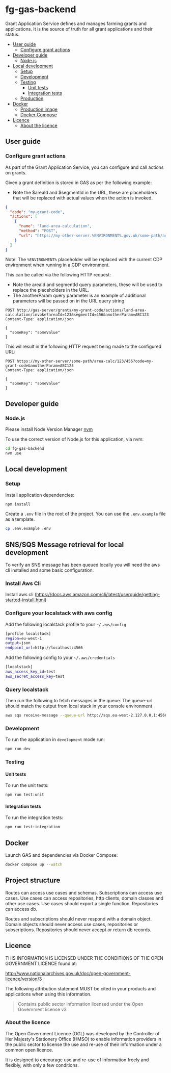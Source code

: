 # fg-gas-backend

Grant Application Service defines and manages farming grants and applications. It is the source of truth for all grant applications and their status.

- [User guide](#user-guide)
  - [Configure grant actions](#configure-grant-actions)
- [Developer guide](#developer-guide)
  - [Node.js](#nodejs)
- [Local development](#local-development)
  - [Setup](#setup)
  - [Development](#development)
  - [Testing](#testing)
    - [Unit tests](#unit-tests)
    - [Integration tests](#integration-tests)
  - [Production](#production)
- [Docker](#docker)
  - [Production image](#production-image)
  - [Docker Compose](#docker-compose)
- [Licence](#licence)
  - [About the licence](#about-the-licence)

## User guide

### Configure grant actions

As part of the Grant Application Service, you can configure and call actions on grants.

Given a grant definition is stored in GAS as per the following example:

- Note the $areaId and $segmentId in the URL, these are placeholders that will be replaced with actual values when the action is invoked.

```json
{
  "code": "my-grant-code",
  "actions": [
    {
      "name": "land-area-calculation",
      "method": "POST",
      "url": "https://my-other-server.%ENVIRONMENT%.gov.uk/some-path/area-calc/$areaId/$segmentId"
    }
  ]
}
```

Note: The `%ENVIRONMENT%` placeholder will be replaced with the current CDP environment when running in a CDP environment.

This can be called via the following HTTP request:

- Note the areaId and segmentId query parameters, these will be used to replace the placeholders in the URL.
- The anotherParam query parameter is an example of additional parameters will be passed on in the URL query string.

```http request
POST http://gas-server/grants/my-grant-code/actions/land-area-calculation/invoke?areaId=123&segmentId=456&anotherParam=ABC123
Content-Type: application/json

{
  "someKey": "someValue"
}
```

This wil result in the following HTTP request being made to the configured URL:

```http request
POST https://my-other-server/some-path/area-calc/123/456?code=my-grant-code&anotherParam=ABC123
Content-Type: application/json

{
  "someKey": "someValue"
}
```

## Developer guide

### Node.js

Please install Node Version Manager [nvm](https://github.com/creationix/nvm)

To use the correct version of Node.js for this application, via nvm:

```bash
cd fg-gas-backend
nvm use
```

## Local development

### Setup

Install application dependencies:

```bash
npm install
```

Create a `.env` file in the root of the project. You can use the `.env.example` file as a template.

```bash
cp .env.example .env
```

## SNS/SQS Message retrieval for local development

To verify an SNS message has been queued locally you will need the aws cli installed and some basic configuration.

### Install Aws Cli

Install aws cli (https://docs.aws.amazon.com/cli/latest/userguide/getting-started-install.html)

### Configure your localstack with aws config

Add the following localstack profile to your `~/.aws/config`

```bash
[profile localstack]
region=eu-west-1
output=json
endpoint_url=http://localhost:4566
```

Add the following config to your `~/.aws/credentials`

```bash
[localstack]
aws_access_key_id=test
aws_secret_access_key=test
```

### Query localstack

Then run the following to fetch messages in the queue. The queue-url should match the output from local stack in your console environment

```bash
aws sqs receive-message --queue-url http://sqs.eu-west-2.127.0.0.1:4566/000000000000/grant_application_created --profile localstack
```

### Development

To run the application in `development` mode run:

```bash
npm run dev
```

### Testing

#### Unit tests

To run the unit tests:

```bash
npm run test:unit
```

#### Integration tests

To run the integration tests:

```bash
npm run test:integration
```

## Docker

Launch GAS and dependencies via Docker Compose:

```bash
docker compose up --watch
```

## Project structure

Routes can access use cases and schemas.
Subscriptions can access use cases.
Use cases can access repositories, http clients, domain classes and other use cases.
Use cases should export a single function.
Repositories can access db.

Routes and subscriptions should never respond with a domain object.
Domain objects should never access use cases, repositories or subscriptions.
Repositories should never accept or return db records.

## Licence

THIS INFORMATION IS LICENSED UNDER THE CONDITIONS OF THE OPEN GOVERNMENT LICENCE found at:

<http://www.nationalarchives.gov.uk/doc/open-government-licence/version/3>

The following attribution statement MUST be cited in your products and applications when using this information.

> Contains public sector information licensed under the Open Government license v3

### About the licence

The Open Government Licence (OGL) was developed by the Controller of Her Majesty's Stationery Office (HMSO) to enable
information providers in the public sector to license the use and re-use of their information under a common open
licence.

It is designed to encourage use and re-use of information freely and flexibly, with only a few conditions.

